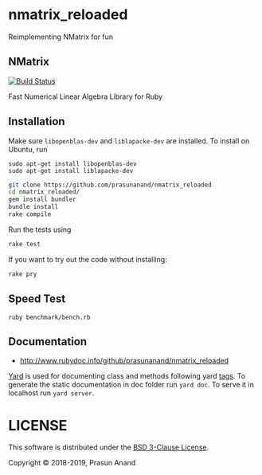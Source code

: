 # nmatrix_reloaded
Reimplementing NMatrix for fun

## NMatrix

[![Build Status](https://travis-ci.org/prasunanand/nmatrix_reloaded.svg?branch=master)](https://travis-ci.org/prasunanand/nmatrix_reloaded)

Fast Numerical Linear Algebra Library for Ruby

## Installation

Make sure `libopenblas-dev` and `liblapacke-dev` are installed.
To install on Ubuntu, run
```
sudo apt-get install libopenblas-dev
sudo apt-get install liblapacke-dev
```

```sh
git clone https://github.com/prasunanand/nmatrix_reloaded
cd nmatrix_reloaded/
gem install bundler
bundle install
rake compile
```

Run the tests using

```sh
rake test
```

If you want to try out the code without installing:

```sh
rake pry
```

## Speed Test

```
ruby benchmark/bench.rb
```


## Documentation

- http://www.rubydoc.info/github/prasunanand/nmatrix_reloaded

[Yard](https://www.rubydoc.info/gems/yard/) is used for documenting class and methods following yard [tags](https://www.rubydoc.info/gems/yard/file/docs/Tags.md). To generate the static documentation in doc folder run `yard doc`. To serve it in localhost run `yard server`.

# LICENSE

This software is distributed under the [BSD 3-Clause License](LICENSE).

Copyright © 2018-2019, Prasun Anand
